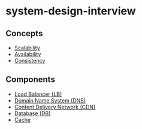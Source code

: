 # system-design-interview

## Concepts
- [Scalability]()
- [Availability]()
- [Consistency]()

## Components
- [Load Balancer (LB)]()
- [Domain Name System (DNS)]()
- [Content Delivery Network (CDN)]()
- [Database (DB)]()
- [Cache]()
